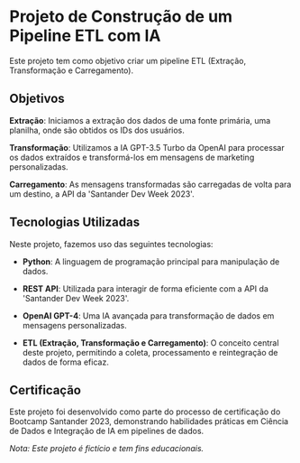 # Projeto de Construção de um Pipeline ETL com IA

Este projeto tem como objetivo criar um pipeline ETL (Extração, Transformação e Carregamento). 

## Objetivos

**Extração**: Iniciamos a extração dos dados de uma fonte primária, uma planilha, onde são obtidos os IDs dos usuários.

**Transformação**: Utilizamos a IA GPT-3.5 Turbo da OpenAI para processar os dados extraídos e transformá-los em mensagens de marketing personalizadas.

**Carregamento**: As mensagens transformadas são carregadas de volta para um destino, a API da 'Santander Dev Week 2023'.

## Tecnologias Utilizadas

Neste projeto, fazemos uso das seguintes tecnologias:

- **Python**: A linguagem de programação principal para manipulação de dados.

- **REST API**: Utilizada para interagir de forma eficiente com a API da 'Santander Dev Week 2023'.

- **OpenAI GPT-4**: Uma IA avançada para transformação de dados em mensagens personalizadas.

- **ETL (Extração, Transformação e Carregamento)**: O conceito central deste projeto, permitindo a coleta, processamento e reintegração de dados de forma eficaz.

## Certificação

Este projeto foi desenvolvido como parte do processo de certificação do Bootcamp Santander 2023, demonstrando habilidades práticas em Ciência de Dados e Integração de IA em pipelines de dados.

*Nota: Este projeto é fictício e tem fins educacionais.*
